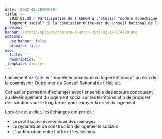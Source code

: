```yaml
---
date: '2022-01-28T09:50'
title: >-
  2022.01.28 - Participation de l'USHOM à l'atelier "modèle économique du
  logement social" de la commission Outre-mer du Conseil National de l'Habitat
preview: ''
banner: /static/uploads/capture-d-ecran-2023-02-14-174709.png
options:
  use_banner: false
  private: false
seo:
  title: ''
  description: ''
_template: dossier
---
```


Lancement de l'atelier "modèle économique du logement social" au sein de la commission Outre-mer du Conseil National de l'Habitat.

Cet atelier permettra d'échanger avec l'ensemble des acteurs concourant au développement du logement social sur les territoires afin de proposer des solutions sur le long terme pour enrayer la crise du logement.

Lors de cet atelier, les échanges ont portés :

* Le profil socio-économique des ménages
* La dynamique de construction de logements sociaux
* L'inadéquation entre l'offre et les besoins 
